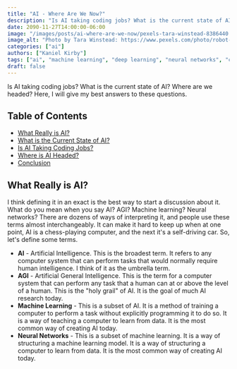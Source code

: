 ```yaml
---
title: "AI - Where Are We Now?"
description: "Is AI taking coding jobs? What is the current state of AI? Where are we headed?"
date: 2090-11-27T14:00:00-06:00
image: "/images/posts/ai-where-are-we-now/pexels-tara-winstead-8386440.jpg"
image_alt: "Photo by Tara Winstead: https://www.pexels.com/photo/robot-pointing-on-a-wall-8386440/"
categories: ["ai"]
authors: ["Kaniel Kirby"]
tags: ["ai", "machine learning", "deep learning", "neural networks", "coding", "programming", "jobs", "future"]
draft: false
---
```


Is AI taking coding jobs? What is the current state of AI? Where are we headed? Here, I will give my best answers to these questions.

## Table of Contents

- [What Really is AI?](#what-really-is-ai)
- [What is the Current State of AI?](#what-is-the-current-state-of-ai)
- [Is AI Taking Coding Jobs?](#is-ai-taking-coding-jobs)
- [Where is AI Headed?](#where-is-ai-headed)
- [Conclusion](#conclusion)

## What Really is AI?

I think defining it in an exact is the best way to start a discussion about it. What do you mean when you say AI? AGI? Machine learning? Neural networks? There are dozens of ways of interpreting it, and people use these terms almost interchangeably. It can make it hard to keep up when at one point, AI is a chess-playing computer, and the next it's a self-driving car. So, let's define some terms.

- **AI** - Artificial Intelligence. This is the broadest term. It refers to any computer system that can perform tasks that would normally require human intelligence. I think of it as the umbrella term.
- **AGI** - Artificial General Intelligence. This is the term for a computer system that can perform any task that a human can at or above the level of a human. This is the "holy grail" of AI. It is the goal of much AI research today.
- **Machine Learning** - This is a subset of AI. It is a method of training a computer to perform a task without explicitly programming it to do so. It is a way of teaching a computer to learn from data. It is the most common way of creating AI today.
- **Neural Networks** - This is a subset of machine learning. It is a way of structuring a machine learning model. It is a way of structuring a computer to learn from data. It is the most common way of creating AI today.

